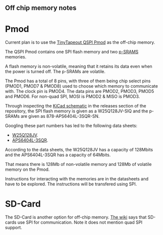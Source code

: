 ## Off chip memory notes 

# Pmod
Current plan is to use the [TinyTapeout QSPI Pmod](https://github.com/mole99/qspi-pmod) as the off-chip memory.

The QSPI Pmod contains one SPI flash memory and two [p-SRAMS](https://en.wikipedia.org/wiki/Dynamic_random-access_memory#PSRAM) memories.

A flash memory is non-volatile, meaning that it retains its data even when the power is turned off. The p-SRAMs are volatile.
 
The Pmod has a total of 8 pins, with three of them being chip select pins (PMOD1, PMOD7 & PMOD8) used to choose which memory to communicate with. 
The clock pin is PMOD4. 
The data pins are PMOD2, PMOD3, PMOD5 and PMOD6. For non-quad SPI, MOSI is PMOD2 & MISO is PMOD3.

Through inspecting the [KiCad schematic](https://github.com/mole99/qspi-pmod/releases/download/v2.1/qspi-pmod.pdf) in the releases section of the repository, the SPI flash memory is given as a W25Q128JV-SIQ and the p-SRAMs are given as 878-APS6404L-3SQR-SN.

Googling these part numbers has led to the following data sheets:
- [W25Q128JV](https://docs.rs-online.com/7d70/0900766b81703faf.pdf).
- [APS6404L-3SQR](https://github.com/Edragon/Datasheet/blob/master/APM/APS6404L-3SQR-SN-2.pdf).

According to the data sheets, the W25Q128JV has a capacity of 128Mbits and the APS6404L-3SQR has a capacity of 64Mbits.

That means there is 128Mb of non-volatile memory and 128Mb of volatile memory on the Pmod.

Instructions for interacting with the memories are in the datasheets and have to be explored. 
The instructions will be transfered using SPI.

# SD-Card
The SD-Card is another option for off-chip memory.
[The wiki](https://en.wikipedia.org/wiki/SD_card#Technical_details) says that SD-cards use SPI for communication.
Note it does not mention quad SPI support.


